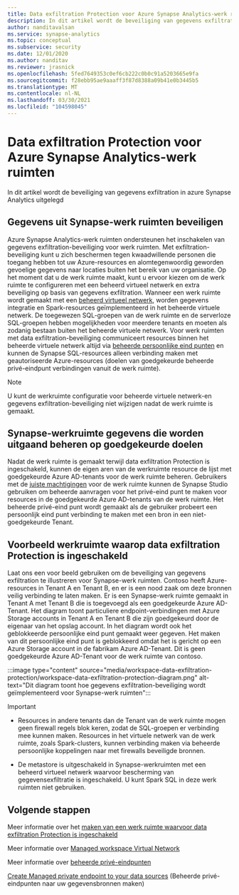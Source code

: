 ```yaml
---
title: Data exfiltration Protection voor Azure Synapse Analytics-werk ruimten
description: In dit artikel wordt de beveiliging van gegevens exfiltration in azure Synapse Analytics uitgelegd
author: nanditavalsan
ms.service: synapse-analytics
ms.topic: conceptual
ms.subservice: security
ms.date: 12/01/2020
ms.author: nanditav
ms.reviewer: jrasnick
ms.openlocfilehash: 5fed7649353c0ef6cb222c0b0c91a5203665e9fa
ms.sourcegitcommit: f28ebb95ae9aaaff3f87d8388a09b41e0b3445b5
ms.translationtype: MT
ms.contentlocale: nl-NL
ms.lasthandoff: 03/30/2021
ms.locfileid: "104598045"
---
```

# <a name="data-exfiltration-protection-for-azure-synapse-analytics-workspaces"></a>Data exfiltration Protection voor Azure Synapse Analytics-werk ruimten
In dit artikel wordt de beveiliging van gegevens exfiltration in azure Synapse Analytics uitgelegd

## <a name="securing-data-egress-from-synapse-workspaces"></a>Gegevens uit Synapse-werk ruimten beveiligen
Azure Synapse Analytics-werk ruimten ondersteunen het inschakelen van gegevens exfiltration-beveiliging voor werk ruimten. Met exfiltration-beveiliging kunt u zich beschermen tegen kwaadwillende personen die toegang hebben tot uw Azure-resources en alomtegenwoordig geworden gevoelige gegevens naar locaties buiten het bereik van uw organisatie. Op het moment dat u de werk ruimte maakt, kunt u ervoor kiezen om de werk ruimte te configureren met een beheerd virtueel netwerk en extra beveiliging op basis van gegevens exfiltration. Wanneer een werk ruimte wordt gemaakt met een [beheerd virtueel netwerk](./synapse-workspace-managed-vnet.md), worden gegevens integratie en Spark-resources geïmplementeerd in het beheerde virtuele netwerk. De toegewezen SQL-groepen van de werk ruimte en de serverloze SQL-groepen hebben mogelijkheden voor meerdere tenants en moeten als zodanig bestaan buiten het beheerde virtuele netwerk. Voor werk ruimten met data exfiltration-beveiliging communiceert resources binnen het beheerde virtuele netwerk altijd via [beheerde persoonlijke eind punten](./synapse-workspace-managed-private-endpoints.md) en kunnen de Synapse SQL-resources alleen verbinding maken met geautoriseerde Azure-resources (doelen van goedgekeurde beheerde privé-eindpunt verbindingen vanuit de werk ruimte). 

> [!Note]
> U kunt de werkruimte configuratie voor beheerde virtuele netwerk-en gegevens exfiltration-beveiliging niet wijzigen nadat de werk ruimte is gemaakt.

## <a name="managing-synapse-workspace-data-egress-to-approved-targets"></a>Synapse-werkruimte gegevens die worden uitgaand beheren op goedgekeurde doelen
Nadat de werk ruimte is gemaakt terwijl data exfiltration Protection is ingeschakeld, kunnen de eigen aren van de werkruimte resource de lijst met goedgekeurde Azure AD-tenants voor de werk ruimte beheren. Gebruikers met de [juiste machtigingen](./synapse-workspace-access-control-overview.md) voor de werk ruimte kunnen de Synapse Studio gebruiken om beheerde aanvragen voor het privé-eind punt te maken voor resources in de goedgekeurde Azure AD-tenants van de werk ruimte. Het beheerde privé-eind punt wordt gemaakt als de gebruiker probeert een persoonlijk eind punt verbinding te maken met een bron in een niet-goedgekeurde Tenant.

## <a name="sample-workspace-with-data-exfiltration-protection-enabled"></a>Voorbeeld werkruimte waarop data exfiltration Protection is ingeschakeld
Laat ons een voor beeld gebruiken om de beveiliging van gegevens exfiltration te illustreren voor Synapse-werk ruimten. Contoso heeft Azure-resources in Tenant A en Tenant B, en er is een nood zaak om deze bronnen veilig verbinding te laten maken. Er is een Synapse-werk ruimte gemaakt in Tenant A met Tenant B die is toegevoegd als een goedgekeurde Azure AD-Tenant. Het diagram toont particuliere endpoint-verbindingen met Azure Storage accounts in Tenant A en Tenant B die zijn goedgekeurd door de eigenaar van het opslag account. In het diagram wordt ook het geblokkeerde persoonlijke eind punt gemaakt weer gegeven. Het maken van dit persoonlijke eind punt is geblokkeerd omdat het is gericht op een Azure Storage account in de fabrikam Azure AD-Tenant. Dit is geen goedgekeurde Azure AD-Tenant voor de werk ruimte van contoso.

:::image type="content" source="media/workspace-data-exfiltration-protection/workspace-data-exfiltration-protection-diagram.png" alt-text="Dit diagram toont hoe gegevens exfiltration-beveiliging wordt geïmplementeerd voor Synapse-werk ruimten":::

>[!IMPORTANT]
>
> - Resources in andere tenants dan de Tenant van de werk ruimte mogen geen firewall regels blok keren, zodat de SQL-groepen er verbinding mee kunnen maken. Resources in het virtuele netwerk van de werk ruimte, zoals Spark-clusters, kunnen verbinding maken via beheerde persoonlijke koppelingen naar met firewalls beveiligde bronnen.
>
> - De metastore is uitgeschakeld in Synapse-werkruimten met een beheerd virtueel netwerk waarvoor bescherming van gegevensexfiltratie is ingeschakeld. U kunt Spark SQL in deze werk ruimten niet gebruiken.
> >

## <a name="next-steps"></a>Volgende stappen

Meer informatie over het [maken van een werk ruimte waarvoor data exfiltration Protection is ingeschakeld](./how-to-create-a-workspace-with-data-exfiltration-protection.md)

Meer informatie over [Managed workspace Virtual Network](./synapse-workspace-managed-vnet.md)

Meer informatie over [beheerde privé-eindpunten](./synapse-workspace-managed-private-endpoints.md)

[Create Managed private endpoint to your data sources](./how-to-create-managed-private-endpoints.md) (Beheerde privé-eindpunten naar uw gegevensbronnen maken)
